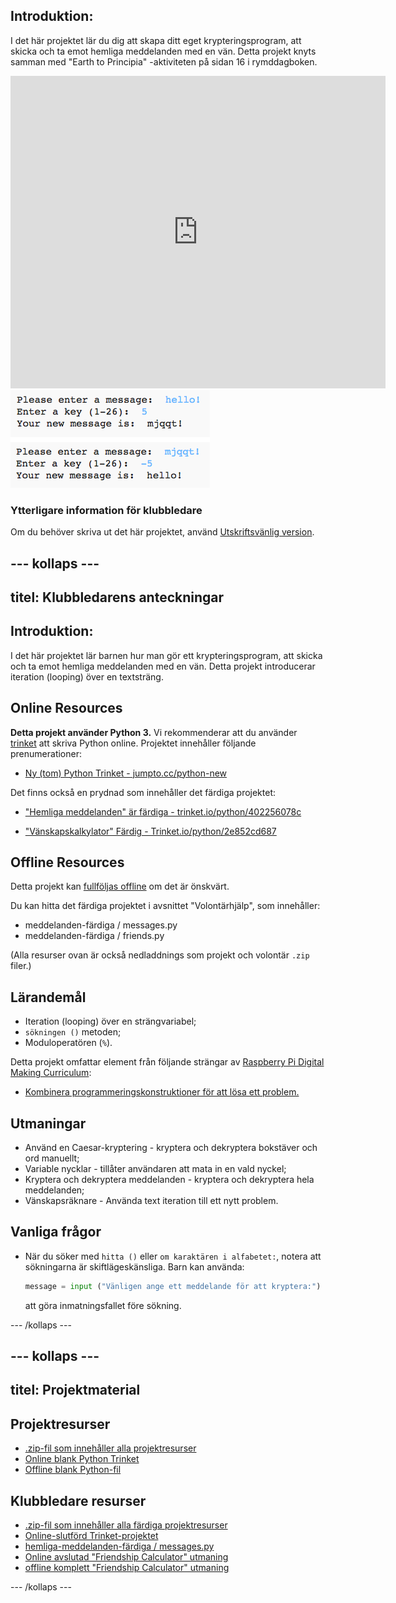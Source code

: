 ## Introduktion:

I det här projektet lär du dig att skapa ditt eget krypteringsprogram, att skicka och ta emot hemliga meddelanden med en vän. Detta projekt knyts samman med "Earth to Principia" -aktiviteten på sidan 16 i rymddagboken.

<div class="trinket">
  <iframe src="https://trinket.io/embed/python/402256078c?outputOnly=true&start=result" width="600" height="500" frameborder="0" marginwidth="0" marginheight="0" allowfullscreen>
  </iframe>
  <img src="images/messages-finished.png">
</div>

### Ytterligare information för klubbledare

Om du behöver skriva ut det här projektet, använd [Utskriftsvänlig version](https://projects.raspberrypi.org/en/projects/secret-messages/print).

## \--- kollaps \---

## titel: Klubbledarens anteckningar

## Introduktion:

I det här projektet lär barnen hur man gör ett krypteringsprogram, att skicka och ta emot hemliga meddelanden med en vän. Detta projekt introducerar iteration (looping) över en textsträng.

## Online Resources

**Detta projekt använder Python 3.** Vi rekommenderar att du använder [trinket](https://trinket.io/) att skriva Python online. Projektet innehåller följande prenumerationer:

* [Ny (tom) Python Trinket - jumpto.cc/python-new](http://jumpto.cc/python-new)

Det finns också en prydnad som innehåller det färdiga projektet:

* ["Hemliga meddelanden" är färdiga - trinket.io/python/402256078c](https://trinket.io/python/402256078c)

* ["Vänskapskalkylator" Färdig - Trinket.io/python/2e852cd687](https://trinket.io/python/2e852cd687)

## Offline Resources

Detta projekt kan [fullföljas offline](https://www.codeclubprojects.org/en-GB/resources/python-working-offline/) om det är önskvärt.

Du kan hitta det färdiga projektet i avsnittet "Volontärhjälp", som innehåller:

* meddelanden-färdiga / messages.py
* meddelanden-färdiga / friends.py

(Alla resurser ovan är också nedladdnings som projekt och volontär `.zip` filer.)

## Lärandemål

* Iteration (looping) över en strängvariabel;
* `sökningen ()` metoden;
* Moduloperatören (`%`).

Detta projekt omfattar element från följande strängar av [Raspberry Pi Digital Making Curriculum](http://rpf.io/curriculum):

* [Kombinera programmeringskonstruktioner för att lösa ett problem.](https://www.raspberrypi.org/curriculum/programming/builder)

## Utmaningar

* Använd en Caesar-kryptering - kryptera och dekryptera bokstäver och ord manuellt;
* Variable nycklar - tillåter användaren att mata in en vald nyckel;
* Kryptera och dekryptera meddelanden - kryptera och dekryptera hela meddelanden;
* Vänskapsräknare - Använda text iteration till ett nytt problem.

## Vanliga frågor

* När du söker med `hitta ()` eller `om karaktären i alfabetet:`, notera att sökningarna är skiftlägeskänsliga. Barn kan använda:
    
    ```python
    message = input ("Vänligen ange ett meddelande för att kryptera:") .lower ()
    ```
    
    att göra inmatningsfallet före sökning.

\--- /kollaps \---

## \--- kollaps \---

## titel: Projektmaterial

## Projektresurser

* [.zip-fil som innehåller alla projektresurser](resources/secret-messages-project-resources.zip)
* [Online blank Python Trinket](http://jumpto.cc/python-new)
* [Offline blank Python-fil](resources/new-new.py)

## Klubbledare resurser

* [.zip-fil som innehåller alla färdiga projektresurser](resources/secret-messages-volunteer-resources.zip)
* [Online-slutförd Trinket-projektet](https://trinket.io/python/402256078c)
* [hemliga-meddelanden-färdiga / messages.py](resources/secret-messages-finished-messages.py)
* [Online avslutad "Friendship Calculator" utmaning](https://trinket.io/python/2e852cd687)
* [offline komplett "Friendship Calculator" utmaning](resources/friendship-calculator-finished-friends.py)

\--- /kollaps \---